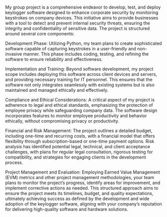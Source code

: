 My group project is a comprehensive endeavor to develop, test, and deploy keylogger software designed to enhance corporate security by monitoring keystrokes on company devices. This initiative aims to provide businesses with a tool to detect and prevent internal security threats, ensuring the integrity and confidentiality of sensitive data. The project is structured around several core components:

Development Phase: Utilizing Python, my team plans to create sophisticated software capable of capturing keystrokes in a user-friendly and non-invasive manner. This phase includes coding, testing, and refining the software to ensure reliability and effectiveness.

Implementation and Training: Beyond software development, my project scope includes deploying this software across client devices and servers, and providing necessary training for IT personnel. This ensures that the software not only integrates seamlessly with existing systems but is also maintained and managed ethically and effectively.

Compliance and Ethical Considerations: A critical aspect of my project is adherence to legal and ethical standards, emphasizing the protection of employee privacy while safeguarding company data. The software design incorporates features to monitor employee productivity and behavior ethically, without compromising privacy or productivity.

Financial and Risk Management: The project outlines a detailed budget, including one-time and recurring costs, with a financial model that offers flexibility through subscription-based or one-time payment options. Risk analysis has identified potential legal, technical, and client acceptance challenges, with plans for regular legal consultation, rigorous testing for compatibility, and strategies for engaging clients in the development process.

Project Management and Evaluation: Employing Earned Value Management (EVM) metrics and other project management methodologies, your team plans to monitor the project’s progress, identify areas for improvement, and implement corrective actions as needed. This structured approach aims to ensure the project meets its timelines, budget, and quality expectations, ultimately achieving success as defined by the development and wide adoption of the keylogger software, aligning with your company’s reputation for delivering high-quality software and hardware solutions.
